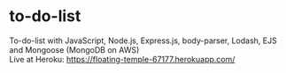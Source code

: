 # to-do-list

To-do-list with JavaScript, Node.js, Express.js, body-parser, Lodash, EJS and Mongoose (MongoDB on AWS)<br />
Live at Heroku: https://floating-temple-67177.herokuapp.com/